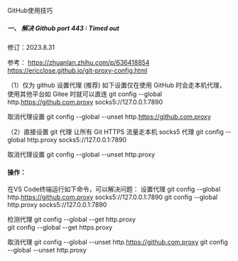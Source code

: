 GitHub使用技巧

##### 一、 解决 Github port 443 : Timed out

修订：2023.8.31 

参考：
https://zhuanlan.zhihu.com/p/636418854
https://ericclose.github.io/git-proxy-config.html


（1）仅为 github 设置代理 (推荐)
如下设置仅在使用 GitHub 时会走本机代理，使用其他平台如 Gitee 时就可以直连
git config --global http.https://github.com.proxy socks5://127.0.0.1:7890

取消代理设置
git config --global --unset http.https://github.com.proxy

（2）直接设置 git 代理
让所有 Git HTTPS 流量走本机 socks5 代理
git config --global http.proxy socks5://127.0.0.1:7890

取消代理设置
git config --global --unset http.proxy

#### 操作：
在VS Code终端运行如下命令，可以解决问题：
设置代理
git config --global http.https://github.com.proxy socks5://127.0.0.1:7890
git config --global http.proxy socks5://127.0.0.1:7890

检测代理
git config --global --get http.proxy  
git config --global --get https.proxy

取消代理
git config --global --unset http.https://github.com.proxy
git config --global --unset http.proxy

